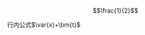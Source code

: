 <script type="text/javascript" src="http://cdn.mathjax.org/mathjax/latest/MathJax.js?config=default"></script>

$$\frac{1}{2}$$

行内公式$\var{x}+\bm{t}$
